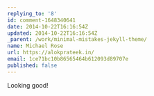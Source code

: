 ```yaml
---
replying_to: '8'
id: comment-1648340641
date: 2014-10-22T16:16:54Z
updated: 2014-10-22T16:16:54Z
_parent: /work/minimal-mistakes-jekyll-theme/
name: Michael Rose
url: https://alokprateek.in/
email: 1ce71bc10b86565464b612093d89707e
published: false
---
```


Looking good!
